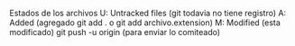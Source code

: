 Estados de los archivos
U: Untracked files (git todavia no tiene registro)
A: Added (agregado git add . o git add archivo.extension)
M: Modified (esta modificado)
git push -u origin (para enviar lo comiteado)
